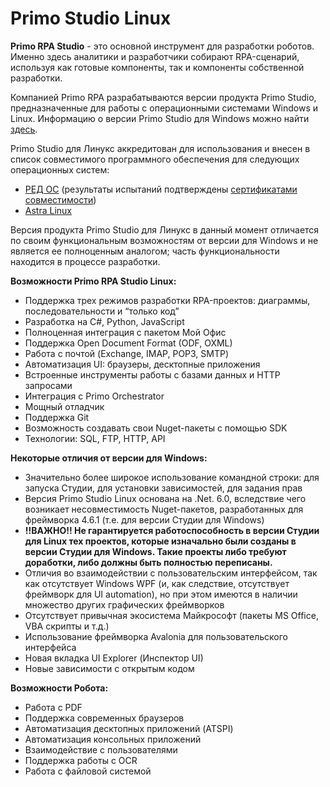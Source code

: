 # Primo Studio Linux

**Primo RPA Studio** - это основной инструмент для разработки роботов. Именно здесь аналитики и разработчики собирают RPA-сценарий, используя как готовые компоненты, так и компоненты собственной разработки.

Компанией Primo RPA разрабатываются версии продукта Primo Studio, предназначенные для работы с операционными системами Windows и Linux. Информацию о версии Primo Studio для Windows можно найти [здесь](https://docs.primo-rpa.ru/primo-rpa/primo-rpa-studio/common/editions).

Primo Studio для Линукс аккредитован для использования и внесен в список совместимого программного обеспечения для следующих операционных систем:
* [РЕД ОС](https://redos.red-soft.ru/compatible/?SECTION=&q=Primo) (результаты испытаний подтверждены [сертификатами совместимости](https://primo-rpa.ru/tpost/y627gjkdj1-platforma-primo-rpa-poluchila-akkreditat))
* [Astra Linux](https://astralinux.ru/ready-for-astra/compatible-software/28792/)

Версия продукта Primo Studio для Линукс в данный момент отличается по своим функциональным возможностям от версии для Windows и не является ее полноценным аналогом; часть функциональности находится в процессе разработки.

**Возможности Primo RPA Studio Linux:**

* Поддержка трех режимов разработки RPA-проектов: диаграммы, последовательности и “только код”
* Разработка на C#, Python, JavaScript
* Полноценная интеграция с пакетом Мой Офис 
* Поддержка Open Document Format (ODF, OXML) 
* Работа с почтой (Exchange, IMAP, POP3, SMTP)
* Автоматизация UI: браузеры, десктопные приложения
* Встроенные инструменты работы с базами данных и HTTP запросами
* Интеграция с Primo Orchestrator
* Мощный отладчик
* Поддержка Git
* Возможность создавать свои Nuget-пакеты с помощью SDK
* Технологии: SQL, FTP, HTTP, API

**Некоторые отличия от версии для Windows:**
 
* Значительно более широкое использование командной строки: для запуска Студии, для установки зависимостей, для задания прав
* Версия Primo Studio Linux основана на .Net. 6.0, вследствие чего возникает несовместимость Nuget-пакетов, разработанных для фреймворка 4.6.1 (т.е. для версии Студии для Windows) 
* **!!ВАЖНО!! Не гарантируется работоспособность в версии Студии для Linux тех проектов, которые изначально были созданы в версии Студии для Windows. Такие проекты либо требуют доработки, либо должны быть полностью переписаны.**
* Отличия во взаимодействии с пользовательским интерфейсом, так как отсутствует Windows WPF (и, как следствие, отсутствует фреймворк для UI automation), но при этом имеются в наличии множество других графических фреймворков
* Отсутствует привычная экосистема Майкрософт (пакеты MS Office, VBA скрипты и т.д.)
* Использование фреймворка Avalonia для пользовательского интерфейса
* Новая вкладка UI Explorer (Инспектор UI)
* Новые зависимости с открытым кодом

**Возможности Робота:**

* Работа с PDF
* Поддержка современных браузеров
* Автоматизация десктопных приложений (ATSPI)
* Автоматизация консольных приложений
* Взаимодействие с пользователями
* Поддержка работы с OCR
* Работа с файловой системой
